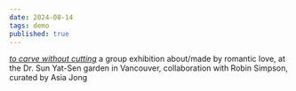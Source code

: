 ```yaml
---
date: 2024-08-14
tags: demo
published: true
---
```

[*to carve without cutting*](https://www.unitpitt.ca/portfolio/to-carve-without-cutting/) a group exhibition about/made by romantic love, at the Dr. Sun Yat-Sen garden in Vancouver, collaboration with Robin Simpson, curated by Asia Jong